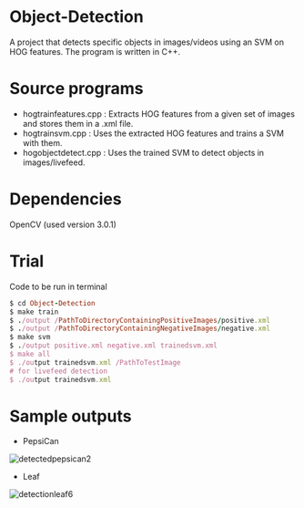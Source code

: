 # Object-Detection
A project that detects specific objects in images/videos using an SVM on HOG features. The program is written in C++.

# Source programs
* hogtrainfeatures.cpp : Extracts HOG features from a given set of images and stores them in a .xml file.
* hogtrainsvm.cpp : Uses the extracted HOG features and trains a SVM with them.
* hogobjectdetect.cpp : Uses the trained SVM to detect objects in images/livefeed.

# Dependencies
OpenCV (used version 3.0.1)

# Trial
Code to be run in terminal

```ruby
$ cd Object-Detection
$ make train
$ ./output /PathToDirectoryContainingPositiveImages/positive.xml
$ ./output /PathToDirectoryContainingNegativeImages/negative.xml
$ make svm
$ ./output positive.xml negative.xml trainedsvm.xml
$ make all
$ ./output trainedsvm.xml /PathToTestImage
# for livefeed detection
$ ./output trainedsvm.xml 
```
# Sample outputs

* PepsiCan


![detectedpepsican2](https://cloud.githubusercontent.com/assets/17588365/19882571/9647c022-a034-11e6-9ab0-4f31e5ecfa33.png)



* Leaf


![detectionleaf6](https://cloud.githubusercontent.com/assets/17588365/19882572/9d3f615a-a034-11e6-98da-a32b08d01eb3.png)


